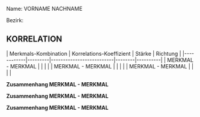 Name: VORNAME NACHNAME

Bezirk: 

## KORRELATION

| Merkmals-Kombination | Korrelations-Koeffizient | Stärke | Richtung |
|------------|---------|--------------------------|--------|----------|
| MERKMAL - MERKMAL |  |  |  |
| MERKMAL - MERKMAL |  |  |  |
| MERKMAL - MERKMAL |  |  |  |

**Zusammenhang MERKMAL - MERKMAL**


**Zusammenhang MERKMAL - MERKMAL**


**Zusammenhang MERKMAL - MERKMAL**





